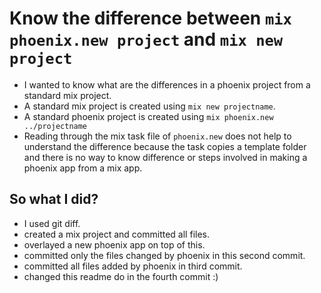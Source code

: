 # Know the difference between `mix phoenix.new project` and `mix new project`

* I wanted to know what are the differences in a phoenix project from a standard mix project.
* A standard mix project is created using `mix new projectname`.
* A standard phoenix project is created using `mix phoenix.new ../projectname`
* Reading through the mix task file of `phoenix.new` does not help to understand the difference because the task copies a template folder and there is no way to know difference or steps involved in making a phoenix app from a mix app.

## So what I did?
* I used git diff.
* created a mix project and committed all files.
* overlayed a new phoenix app on top of this.
* committed only the files changed by phoenix in this second commit.
* committed all files added by phoenix in third commit.
* changed this readme do in the fourth commit :)
